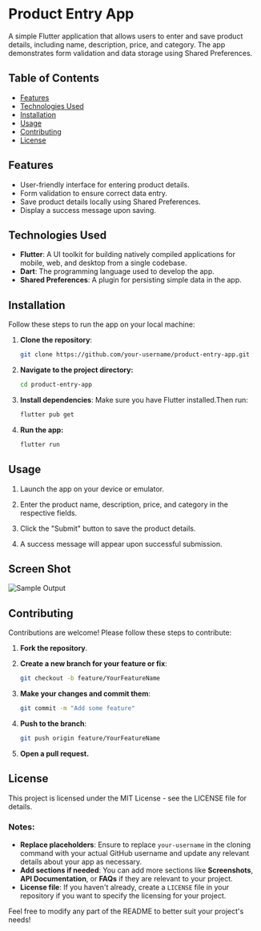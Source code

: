 # Product Entry App

A simple Flutter application that allows users to enter and save product details, including name, description, price, and category. The app demonstrates form validation and data storage using Shared Preferences.

## Table of Contents

- [Features](#features)
- [Technologies Used](#technologies-used)
- [Installation](#installation)
- [Usage](#usage)
- [Contributing](#contributing)
- [License](#license)

## Features

- User-friendly interface for entering product details.
- Form validation to ensure correct data entry.
- Save product details locally using Shared Preferences.
- Display a success message upon saving.

## Technologies Used

- **Flutter**: A UI toolkit for building natively compiled applications for mobile, web, and desktop from a single codebase.
- **Dart**: The programming language used to develop the app.
- **Shared Preferences**: A plugin for persisting simple data in the app.

## Installation

Follow these steps to run the app on your local machine:

1. **Clone the repository**:
   ```bash
   git clone https://github.com/your-username/product-entry-app.git
   ```
2. **Navigate to the project directory:**
   ```bash
   cd product-entry-app
   ```
3. **Install dependencies**: Make sure you have Flutter installed.Then run:
   ```bash
   flutter pub get
   ```
4. **Run the app:**
   ```bash
   flutter run
   ```

## Usage

1. Launch the app on your device or emulator.

2. Enter the product name, description, price, and category in the respective fields.

3. Click the "Submit" button to save the product details.

4. A success message will appear upon successful submission.


## Screen Shot

![Sample Output](https://github.com/Praveen5102/product_entry_form/blob/main/assests/sample%20app%20pic.jpeg)


## Contributing

Contributions are welcome! Please follow these steps to contribute:

1. **Fork the repository**.

2. **Create a new branch for your feature or fix**:
   ```bash
   git checkout -b feature/YourFeatureName
   ```

3. **Make your changes and commit them**:
   ```bash
   git commit -m "Add some feature"
   ```

4. **Push to the branch**:
   ```bash
   git push origin feature/YourFeatureName
   ```

5. **Open a pull request.**


## License

This project is licensed under the MIT License - see the LICENSE file for details.


### Notes:
- **Replace placeholders**: Ensure to replace `your-username` in the cloning command with your actual GitHub username and update any relevant details about your app as necessary.
- **Add sections if needed**: You can add more sections like **Screenshots**, **API Documentation**, or **FAQs** if they are relevant to your project.
- **License file**: If you haven't already, create a `LICENSE` file in your repository if you want to specify the licensing for your project.

Feel free to modify any part of the README to better suit your project's needs!


